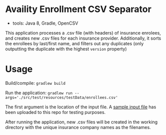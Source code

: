 # Availity Enrollment CSV Separator

- tools: Java 8, Gradle, OpenCSV

This application processes a .csv file (with headers) of insurance enrolees, and creates new .csv files for each insurance provider. Additionally, it sorts the enrollees by
last/first name, and filters out any duplicates (only outputting the duplicate with the highest `version` property)

# Usage

Build/compile:
`gradlew build`

Run the application:
`gradlew run --args='./src/test/resources/testData/enrollees.csv'`

The first argument is the location of the input file. A [sample input file](https://github.com/ncerice/availity-csv-separator/blob/main/src/test/resources/testData/enrollees.csv) has been uploaded to this repo for testing purposes.

After running the application, new .csv files will be created in the working directory with the unique insurance company names as the filenames.
